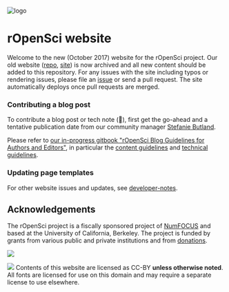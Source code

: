 ![logo](https://i.imgur.com/jNpQMPW.png)
# rOpenSci website

Welcome to the new (October 2017) website for the rOpenSci project. Our old website ([repo](https://github.com/ropensci/roweb), [site](http://legacy.ropensci.org/)) is now archived and all new content should be added to this repository. For any issues with the site including typos or rendering issues, please file an [issue](https://github.com/ropensci/roweb2/issues) or send a pull request. The site automatically deploys once pull requests are merged.

### Contributing a blog post

To contribute a blog post or tech note (🙏), first get the go-ahead and a tentative publication date from our community manager [Stefanie Butland](https://ropensci.org/authors/stefanie-butland/).

Please refer to [our in-progress gitbook "rOpenSci Blog Guidelines for Authors and Editors"](https://blogguide.ropensci.org/), in particular the [content guidelines](https://blogguide.ropensci.org/content.html) and [technical guidelines](https://blogguide.ropensci.org/technical.html).

### Updating page templates

For other website issues and updates, see [developer-notes](developer-notes.md).

## Acknowledgements

The rOpenSci project is a fiscally sponsored project of [NumFOCUS](https://www.numfocus.org/) and based at the University of California, Berkeley. The project is funded by grants from various public and private institutions and from [donations](https://ropensci.org/donate/).

![](https://i.imgur.com/zlWonsc.png)

![](ccby.png) Contents of this website are licensed as CC-BY **unless otherwise noted**. All fonts are licensed for use on this domain and may require a separate license to use elsewhere.
